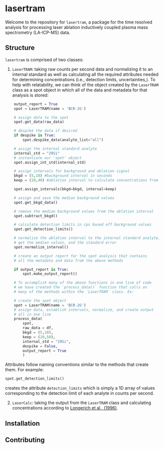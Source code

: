 # lasertram

Welcome to the repository for `lasertram`, a package for the time resolved analysis for processing laser ablation inductively coupled plasma mass spectrometry (LA-ICP-MS) data.

## Structure

`lasertram` is comprised of two classes:

1. `LaserTRAM`: taking raw counts per second data and normalizing it to an internal standard as well as calculating all the required attributes needed for determining concentrations (i.e., detection limits, uncertainties,). To help with relatability, we can think of the object created by the `LaserTRAM` class as a spot object in which all of the data and metadata for that analysis is stored:

```python
    output_report = True
    spot = LaserTRAM(name = 'BCR-2G')

    # assign data to the spot
    spot.get_data(raw_data)

    # despike the data if desired
    if despike is True:
        spot.despike_data(analyte_list="all")

    # assign the internal standard analyte
    internal_std = "29Si"
    # instantiate our 'spot' object
    spot.assign_int_std(internal_std)

    # assign intervals for background and ablation signal
    bkgd = (5,10) #background interval in seconds
    keep = (20,40) #ablation interval to calculate concentrations from

    spot.assign_intervals(bkgd=bkgd, interval=keep)

    # assign and save the median background values
    spot.get_bkgd_data()

    # remove the median background values from the ablation interval
    spot.subtract_bkgd()

    # calculate detection limits in cps based off background values
    spot.get_detection_limits()

    # normalize the ablation interval to the internal standard analyte,
    # get the median values, and the standard error
    spot.normalize_interval()

    # create an output report for the spot analysis that contains
    # all the metadata and data from the above methods

    if output_report is True:
        spot.make_output_report()

    # To accomplish many of the above functions in one line of code
    # we have created the `process_data()` function that calls on
    # many of the methods within the `LaserTRAM` class. Ex:

    # create the spot object
    spot = LaserTRAM(name = 'BCR-2G')
    # assign data, establish intervals, normalize, and create output
    # all in one line
    process_data(
        spot,
        raw_data = df,
        bkgd = (5,10),
        keep = (20,50),
        internal_std = "29Si",
        despike = False,
        output_report = True
        )

```

Attributes follow naming conventions similar to the methods that create them. For example:

```python
spot.get_detection_limits()
```

creates the attribute `detection_limits` which is simply a 1D array of values corresponding to the detection limit of each analyte in counts per second.

2. `LaserCalc`: taking the output from the `LaserTRAM` class and calculating concentrations according to [Longerich et al., (1996)](https://pubs.rsc.org/en/content/articlepdf/1996/ja/ja9961100899?casa_token=KagVZMK9AgAAAAAA:pPybAcUcksXzD8UYmpjc_MI4uWa2tLELI_jC9Gtc1ycNTyH_tPK2meMuJ1SXVZICLwky-NggmJQXRA).

## Installation

## Contributing
